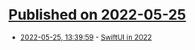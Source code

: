 # [Published on 2022-05-25](index.md)

* [2022-05-25, 13:39:59](https://news.ycombinator.com/item?id=31504354) - [SwiftUI in 2022](https://mjtsai.com/blog/2022/05/24/swiftui-in-2022/)
